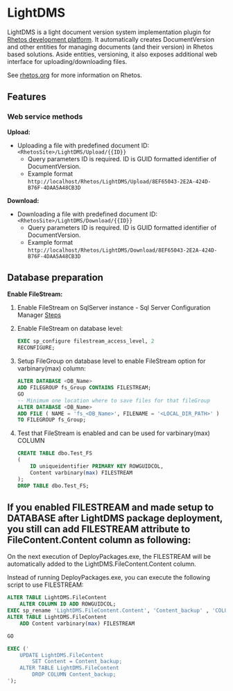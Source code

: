 # LightDMS

LightDMS is a light document version system implementation plugin for [Rhetos development platform](https://github.com/Rhetos/Rhetos).
It automatically creates DocumentVersion and other entities for managing documents (and their version) in Rhetos based solutions.
Aside entities, versioning, it also exposes additional web interface for uploading/downloading files.

See [rhetos.org](http://www.rhetos.org/) for more information on Rhetos.

## Features

### Web service methods

**Upload:**

* Uploading a file with predefined document ID: `<RhetosSite>/LightDMS/Upload/{{ID}}`
    * Query parameters ID is required. ID is GUID formatted identifier of DocumentVersion.
    * Example format `http://localhost/Rhetos/LightDMS/Upload/8EF65043-2E2A-424D-B76F-4DAA5A48CB3D`

**Download:**

* Downloading a file with predefined document ID: `<RhetosSite>/LightDMS/Download/{{ID}}`
    * Query parameters ID is required. ID is GUID formatted identifier of DocumentVersion.
    * Example format `http://localhost/Rhetos/LightDMS/Download/8EF65043-2E2A-424D-B76F-4DAA5A48CB3D`

## Database preparation

**Enable FileStream:**

1. Enable FileStream on SqlServer instance - Sql Server Configuration Manager [Steps](https://msdn.microsoft.com/en-us/library/cc645923.aspx)

2. Enable FileStream on database level:

    ```SQL
    EXEC sp_configure filestream_access_level, 2
    RECONFIGURE;
    ```

3. Setup FileGroup on database level to enable FileStream option for varbinary(max) column:

    ```SQL
    ALTER DATABASE <DB_Name>
    ADD FILEGROUP fs_Group CONTAINS FILESTREAM;
    GO
    -- Minimum one location where to save files for that fileGroup
    ALTER DATABASE <DB_Name>
    ADD FILE ( NAME = 'fs_<DB_Name>', FILENAME = '<LOCAL_DIR_PATH>' )
    TO FILEGROUP fs_Group;
    ```

4. Test that FileStream is enabled and can be used for varbinary(max) COLUMN

    ```SQL
    CREATE TABLE dbo.Test_FS
    (
        ID uniqueidentifier PRIMARY KEY ROWGUIDCOL,
        Content varbinary(max) FILESTREAM
    );
    DROP TABLE dbo.Test_FS;
    ```

## If you enabled FILESTREAM and made setup to DATABASE after LightDMS package deployment, you still can add FILESTREAM attribute to FileContent.Content column as following:

On the next execution of DeployPackages.exe, the FILESTREAM will be automatically added to the LightDMS.FileContent.Content column.

Instead of running DeployPackages.exe, you can execute the following script to use FILESTREAM:

```SQL
ALTER TABLE LightDMS.FileContent
    ALTER COLUMN ID ADD ROWGUIDCOL;
EXEC sp_rename 'LightDMS.FileContent.Content', 'Content_backup' , 'COLUMN';
ALTER TABLE LightDMS.FileContent
    ADD Content varbinary(max) FILESTREAM

GO

EXEC ('
    UPDATE LightDMS.FileContent
        SET Content = Content_backup;
    ALTER TABLE LightDMS.FileContent
        DROP COLUMN Content_backup;
');
```

